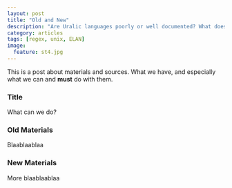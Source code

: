 ```yaml
---
layout: post
title: "Old and New"
description: "Are Uralic languages poorly or well documented? What does it mean to have 'documentation'?"
category: articles
tags: [regex, unix, ELAN]
image:
  feature: st4.jpg
---
```


This is a post about materials and sources. What we have, and especially what we can and **must** do with them.

### Title
What can we do?

### Old Materials
Blaablaablaa

### New Materials
More blaablaablaa